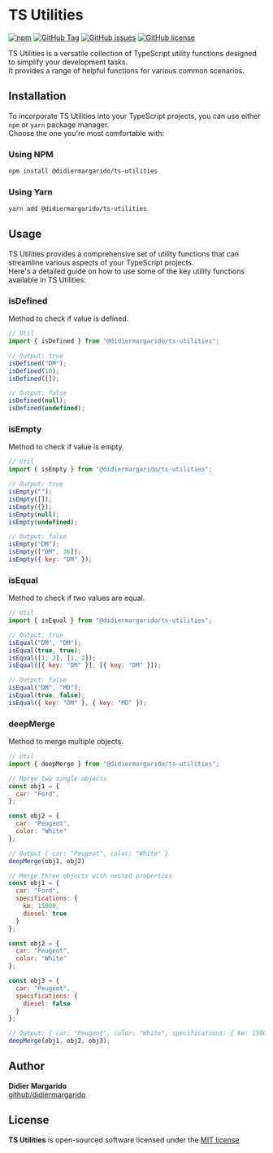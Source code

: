 # TS Utilities
[![npm](https://img.shields.io/npm/dt/@didiermargarido/ts-utilities.svg?style=for-the-badge)](https://www.npmjs.com/package/@didiermargarido/ts-utilities)
[![GitHub Tag](https://img.shields.io/github/release/didiermargarido/ts-utilities.svg?style=for-the-badge)](https://github.com/didiermargarido/ts-utilities/releases)
[![GitHub issues](https://img.shields.io/github/issues/didiermargarido/ts-utilities.svg?style=for-the-badge)](https://github.com/didiermargarido/ts-utilities/issues)
[![GitHub license](https://img.shields.io/badge/license-MIT-blue.svg?style=for-the-badge)](https://github.com/didiermargarido/ts-utilities/blob/master/LICENSE)

TS Utilities is a versatile collection of TypeScript utility functions designed to simplify your development tasks.\
It provides a range of helpful functions for various common scenarios.

## Installation
To incorporate TS Utilities into your TypeScript projects, you can use either `npm` or `yarn` package manager.\
Choose the one you're most comfortable with:

### Using NPM
```bash
npm install @didiermargarido/ts-utilities
```

### Using Yarn
```bash
yarn add @didiermargarido/ts-utilities
```

## Usage
TS Utilities provides a comprehensive set of utility functions that can streamline various aspects of your TypeScript projects.\
Here's a detailed guide on how to use some of the key utility functions available in TS Utilities:

### isDefined
Method to check if value is defined.

```js
// Util
import { isDefined } from "@didiermargarido/ts-utilities";

// Output: true
isDefined("DM");
isDefined(10);
isDefined([]);

// Output: false
isDefined(null);
isDefined(undefined); 
```

### isEmpty
Method to check if value is empty.

```js
// Util
import { isEmpty } from "@didiermargarido/ts-utilities";

// Output: true
isEmpty("");
isEmpty([]);
isEmpty({});
isEmpty(null);
isEmpty(undefined);

// Output: false
isEmpty("DM");
isEmpty(["DM", 36]);
isEmpty({ key: "DM" }); 
```

### isEqual
Method to check if two values are equal.

```js
// Util
import { isEqual } from "@didiermargarido/ts-utilities";

// Output: true
isEqual("DM", "DM");
isEqual(true, true);
isEqual([1, 2], [1, 2]);
isEqual([{ key: "DM" }], [{ key: "DM" }]);

// Output: false
isEqual("DM", "MD");
isEqual(true, false);
isEqual({ key: "DM" }, { key: "MD" }); 
```

### deepMerge
Method to merge multiple objects.

```js
// Util
import { deepMerge } from "@didiermargarido/ts-utilities";

// Merge two single objects
const obj1 = { 
  car: "Ford",
};

const obj2 = { 
  car: "Peugeot", 
  color: "White"
};

// Output { car: "Peugeot", color: "White" }
deepMerge(obj1, obj2)

// Merge three objects with nested properties
const obj1 = { 
  car: "Ford", 
  specifications: { 
    km: 15000, 
    diesel: true 
  } 
};

const obj2 = { 
  car: "Peugeot", 
  color: "White"
};

const obj3 = { 
  car: "Peugeot", 
  specifications: { 
    diesel: false
  } 
};

// Output: { car: "Peugeot", color: "White", specifications: { km: 15000, diesel: false } }
deepMerge(obj1, obj2, obj3);
```

## Author
**Didier Margarido**\
[github/didiermargarido](https://github.com/didiermargarido)

## License
**TS Utilities** is open-sourced software licensed under the [MIT license](LICENSE)